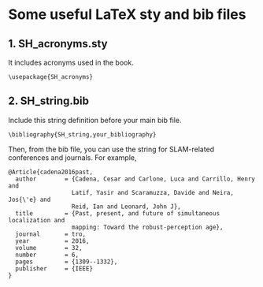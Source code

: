 # Some useful LaTeX sty and bib files

## 1. SH_acronyms.sty

It includes acronyms used in the book. 

```
\usepackage{SH_acronyms}
```

## 2. SH_string.bib

Include this string definition before your main bib file.
```
\bibliography{SH_string,your_bibliography}
```
Then, from the bib file, you can use the string for SLAM-related conferences and journals. For example,

```
@Article{cadena2016past,
  author        = {Cadena, Cesar and Carlone, Luca and Carrillo, Henry and
                  Latif, Yasir and Scaramuzza, Davide and Neira, Jos{\'e} and
                  Reid, Ian and Leonard, John J},
  title         = {Past, present, and future of simultaneous localization and
                  mapping: Toward the robust-perception age},
  journal       = tro,
  year          = 2016,
  volume        = 32,
  number        = 6,
  pages         = {1309--1332},
  publisher     = {IEEE}
}
```
